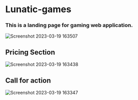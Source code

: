 # Lunatic-games

### This is a landing page for gaming web application.

![Screenshot 2023-03-19 163507](https://user-images.githubusercontent.com/92621923/226171250-2ee6515d-2336-4bb7-aa93-a7c17a3b32ac.jpg)

## Pricing Section

![Screenshot 2023-03-19 163438](https://user-images.githubusercontent.com/92621923/226171292-35b6736b-3c42-408c-947e-28bbdd215d50.jpg)

## Call for action

![Screenshot 2023-03-19 163347](https://user-images.githubusercontent.com/92621923/226171312-be98df44-5a0b-4908-8469-cb0b2eac2a2e.jpg)
